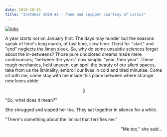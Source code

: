 ```yaml
---
date: 2019-10-01
title: "Inktober 2019 #1 - Poem and snippet courtesy of Lorxus"
---
```


[![inks](/blog/inktober/2019-10-01.jpg)](/blog/inktober/2019-10-01.jpg)

<div class="verse">A year starts not on January first.
    The days may hunder but the seasons speak
of time's long march, of fast time, slow time. Thirst
    for "start" and "end" neglects the limen sleek.
So, why do some unsubtle sciences
    forget about the in-betweens? Those pure
uncolored dreams made mere contrivances;
    "between the years" now simply: "year, then year".
These rough mechanics, held unseen, can spoil
    the beauty of our silent spaces, take
from us the liminality, embroil
    our lives in cold and tired minutiae.
        Come sit with me, come stay with me inside
        this place between where strange new loves abide</div>

<p style="text-align: center">§</p>

"So, what does it mean?"

She shrugged and sipped her tea. They sat together in silence for a while.

"There's something about the liminal that terrifies me."

<p style="text-align: right">"Me too," she said...</p>
